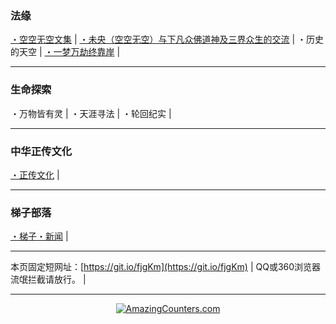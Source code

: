 ### 法缘

[・空空无空文集](https://github.com/lanna2019/lanna2019.github.io/issues/65#issue-454113136) |
[・未央（空空无空）与下凡众佛道神及三界众生的交流](https://github.com/lanna2019/lanna2019.github.io/issues/64#issue-454107840) |
・历史的天空 |
[・一梦万劫终靠岸](https://github.com/lanna2019/lanna2019.github.io/issues/91#issue-454726509) |

-----------------------------------------------------------
### 生命探索

・万物皆有灵 |
・天涯寻法 |
・轮回纪实 |

-----------------------------------------------------------
### 中华正传文化

[・正传文化](https://github.com/dfh1/djy/blob/master/gb/news2007.md?fldfh#11) |

-----------------------------------------------------------
### 梯子部落

[・梯子・新闻](https://github.com/dfh1/fq) |

-----------------------------------------------------------

本页固定短网址：[https://git.io/fjgKm](https://git.io/fjgKm) |
QQ或360浏览器流氓拦截请放行。&nbsp;|&nbsp; 

-----------------------------------------------------------



<div align="center"><a href="http://www.amazingcounters.com"><img border="0" src="http://cc.amazingcounters.com/counter.php?i=3243039&c=9729430" alt="AmazingCounters.com"></a></div>


